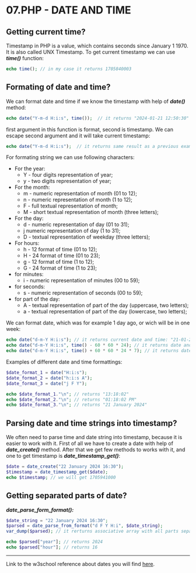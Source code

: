 # 07.PHP - DATE AND TIME

## Getting current time?
Timestamp in PHP is a value, which contains seconds since January 1 1970. It is also called UNX Timestamp. To get current timestamp we can use ***time()*** function:

```php
echo time(); // in my case it returns 1705840003
```


## Formating of date and time?

We can format date and time if we know the timestamp with help of ***date()*** method:
```php
echo date("Y-m-d H:i:s", time());  // it returns "2024-01-21 12:50:30" (date and time while i writing this article)
```

first argument in this function is format, second is timestamp. We can escape second argument and it will take current timestamp:
```php
echo date("Y-m-d H:i:s");  // it returns same result as a previous example
```

For formating string we can use following characters:
- For the year:
  - Y - four digits representation of year;
  - y - two digits representation of year;
- For the month:
  - m - numeric representation of month (01 to 12);
  - n - numeric representation of month (1 to 12);
  - F - full textual representation of month;
  - M - short textual representation of month (three letters);
- For the day:
  - d - numeric representation of day (01 to 31);
  - j numeric representation of day (1 to 31);
  - D - textual representation of weekday (three letters);
- For hours:
  - h - 12 format of time (01 to 12);
  - H - 24 format of time (01 to 23);
  - g - 12 format of time (1 to 12);
  - G - 24 format of time (1 to 23);
- for minutes:
  - i - numeric representation of minutes (00 to 59);
- for seconds:
  - s - numeric representation of seconds (00 to 59);
- for part of the day:
  - A - textual representation of part of the day (uppercase, two letters);
  - a - textual representation of part of the day (lowercase, two letters);

We can format date, which was for example 1 day ago, or wich will be in one week:
```php
echo date("d-m-Y H:i:s"); // it returns current date and time: "21-01-2024 13:08:30"
echo date("d-m-Y H:i:s", time() - 60 * 60 * 24); // it returns date and time one day ago: "20-01-2024 13:08:30"
echo date("d-m-Y H:i:s", time() + 60 * 60 * 24 * 7); // it returns date which will be in one week: "28-01-2024 13:08:30"
```

Examples of different date and time formattings: 
```php
$date_format_1 = date("H:i:s");
$date_format_2 = date("h:i:s A");
$date_format_3 = date("j F Y");

echo $date_format_1."\n"; // returns "13:18:02"
echo $date_format_2."\n"; // returns "01:18:02 PM"
echo $date_format_3."\n"; // returns "21 January 2024"
```


## Parsing date and time strings into timestamp?

We often need to parse time and date string into timestamp, because it is easier to work with it. First of all we have to create a date with help of ***date_create()*** method. After that we get few methods to works with it, and one to get timestamp is ***date_timestamp_get()***:
```php
$date = date_create("22 January 2024 16:30");
$timestamp = date_timestamp_get($date);
echo $timestamp; // we will get 1705941000
```


## Getting separated parts of date?

***date_parse_form_format():***
```php
$date_string = "22 January 2024 16:30";
$parsed = date_parse_from_format("d F Y H:i", $date_string);
var_dump($parsed); // it rerturns associative array with all parts separated: ["year" => 2024, "month" => 1, "day" => 22, "hour" => 16, "minute" => 30, "seconds" => 0, "fraction" => 0, "warning_count" => 0, "warnings" => [], "error_count" => 0, "errors => []", "is_localtime" => false]

echo $parsed["year"]; // returns 2024
echo $parsed["hour"]; // returns 16
```


___
Link to the w3school reference about dates you will find 
<a href="https://www.w3schools.com/php/php_ref_date.asp">here</a>.

